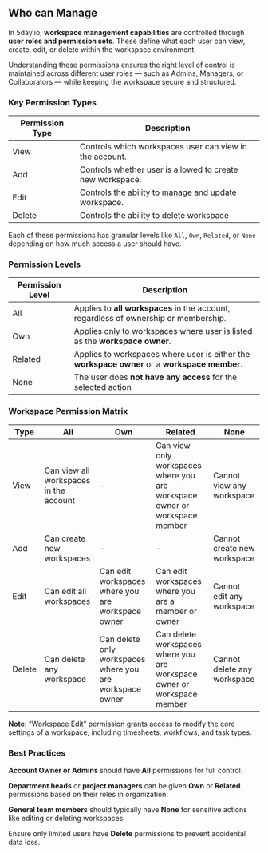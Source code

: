 ## Who can Manage

In 5day.io, **workspace management capabilities** are controlled through **user roles and permission sets**. These define what each user can view, create, edit, or delete within the workspace environment.

Understanding these permissions ensures the right level of control is maintained across different user roles — such as Admins, Managers, or Collaborators — while keeping the workspace secure and structured.

### Key Permission Types
|**Permission Type** |Description  |
|--|--|
|View  | Controls which workspaces user can view in the account. |
| Add |Controls whether user is allowed to create new workspace. |
| Edit |Controls the ability to manage and update workspace.  |
|Delete  |Controls the ability to delete  workspace  |

Each of these permissions has granular levels like `All`, `Own`, `Related`, or `None` depending on how much access a user should have.

### Permission Levels
|Permission Level  | Description |
|--|--|
|All |Applies to **all workspaces** in the account, regardless of ownership or membership.  |
|Own  |Applies only to workspaces where user is listed as the **workspace owner**. |
|Related  |Applies to workspaces where user is either the **workspace owner** or a **workspace member**.  |
|None  |The user does **not have any access** for the selected action  |

### Workspace Permission Matrix

| Type | All  | Own  | Related | None |
|--|--| -- | -- | -- |
| View | Can view all workspaces in the account | - | Can view only workspaces where you are workspace owner or workspace member | Cannot view any workspace |
| Add | Can create new workspaces | - | - | Cannot create new workspace |
| Edit | Can edit all workspaces | Can edit workspaces where you are workspace owner | Can edit workspaces where you are a member or owner | Cannot edit any workspace |
| Delete | Can delete any workspace | Can delete only workspaces where you are workspace owner | Can delete workspaces where you are workspace owner or workspace member | Cannot delete any workspace |

**Note**: “Workspace Edit” permission grants access to modify the core settings of a workspace, including timesheets, workflows, and task types.

### Best Practices

**Account Owner or Admins** should have **All** permissions for full control.

**Department heads** or **project managers** can be given **Own** or **Related** permissions based on their roles in organization.

**General team members** should typically have **None** for sensitive actions like editing or deleting workspaces.

Ensure only limited users have **Delete** permissions to prevent accidental data loss.

